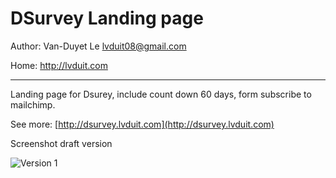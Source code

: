 # DSurvey Landing page

Author: Van-Duyet Le <lvduit08@gmail.com>

Home: http://lvduit.com

--------------------

Landing page for Dsurey, include count down 60 days, form subscribe to mailchimp.

See more: [http://dsurvey.lvduit.com](http://dsurvey.lvduit.com)

Screenshot draft version

![Version 1](http://3.bp.blogspot.com/-VLBShOdYvRQ/VSIdcmO0B2I/AAAAAAAACOs/5deq23bpOxk/s1600/%23dsurvey%2B(1).png)
